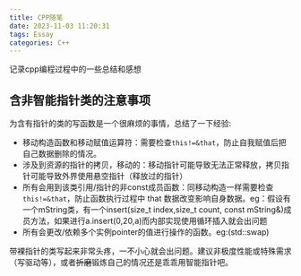 ```yaml
---
title: CPP随笔
date: 2023-11-03 11:20:31
tags: Essay
categories: C++
---
```

记录cpp编程过程中的一些总结和感想

## 含非智能指针类的注意事项

为含有指针的类的写函数是一个很麻烦的事情，总结了一下经验:

- 移动构造函数和移动赋值运算符：需要检查`this!=&that`，防止自我赋值后把自己数据删除的情况。
- 涉及到资源的指针的拷贝，移动的：移动指针可能导致无法正常释放，拷贝指针可能导致外界使用悬空指针（释放过的指针）
- 所有会用到该类引用/指针的非const成员函数：同移动构造一样需要检查`this!=&that`，防止函数执行过程中 that 数据改变影响自身数据。eg：假设有一个mString类，有一个insert(size_t index,size_t count, const mString&)成员方法，如果进行a.insert(0,20,a)而内部实现使用循环插入就会出问题
- 所有会更改/依赖多个实例pointer的值进行操作的函数。eg:(std::swap)

带裸指针的类写起来非常头疼，一不小心就会出问题。建议非极度性能或特殊需求（写驱动等），或者~~折磨~~锻炼自己的情况还是乖乖用智能指针吧。

